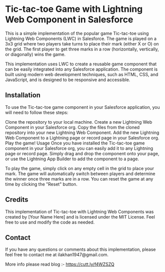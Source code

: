 <h1>Tic-tac-toe Game with Lightning Web Component in Salesforce</h1>
This is a simple implementation of the popular game Tic-tac-toe using Lightning Web Components (LWC) in Salesforce. The game is played on a 3x3 grid where two players take turns to place their mark (either X or O) on the grid. The first player to get three marks in a row (horizontally, vertically, or diagonally) wins the game.

This implementation uses LWC to create a reusable game component that can be easily integrated into any Salesforce application. The component is built using modern web development techniques, such as HTML, CSS, and JavaScript, and is designed to be responsive and accessible.

<h2>Installation</h2>
To use the Tic-tac-toe game component in your Salesforce application, you will need to follow these steps:

Clone the repository to your local machine.
Create a new Lightning Web Component in your Salesforce org.
Copy the files from the cloned repository into your new Lightning Web Component.
Add the new Lightning Web Component to a Lightning page or record page in your Salesforce org.
Play the game!
Usage
Once you have installed the Tic-tac-toe game component in your Salesforce org, you can easily add it to any Lightning page or record page. Simply drag and drop the component onto your page, or use the Lightning App Builder to add the component to a page.

To play the game, simply click on any empty cell in the grid to place your mark. The game will automatically switch between players and determine the winner once three marks are in a row. You can reset the game at any time by clicking the "Reset" button.

<h2>Credits</h2>
This implementation of Tic-tac-toe with Lightning Web Components was created by [Your Name Here] and is licensed under the MIT License. Feel free to use and modify the code as needed.

<h2>Contact</h2>
If you have any questions or comments about this implementation, please feel free to contact me at ilakhan1947@gmail.com.

More info please read blog :- https://cutt.ly/f4WZSZQ 

